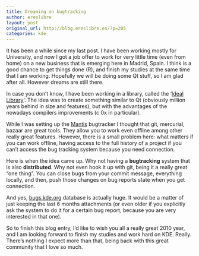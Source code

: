 ```yaml
---
title: Dreaming on bugtracking
author: ereslibre
layout: post
original_url: http://blog.ereslibre.es/?p=205
categories: kde
---
```

It has been a while since my last post. I have been working mostly for University, and now I got a job offer to work for very little time (even from home) on a new business that is emerging here in Madrid, Spain. I think is a good chance to get things done (R), and finish my studies at the same time that I am working. Hopefully we will be doing some Qt stuff, so I am glad after all. However dreams are still there.

In case you don’t know, I have been working in a library, called the ‘[Ideal Library][1]‘. The idea was to create something similar to Qt (obviously million years behind in size and features), but with the advantages of the nowadays compilers improvements (c 0x in particular).

 [1]: http://www.ereslibre.es/projects/ideal

While I was setting up the [Mantis][2] bugtracker I thought that git, mercurial, bazaar are great tools. They allow you to work even offline among other really great features. However, there is a small problem here: what matters if you can work offline, having access to the full history of a project if you can’t access the bug tracking system because you need connection.

 [2]: http://www.mantisbt.org/

Here is when the idea came up. Why not having a **bugtracking** system that is also **distributed**. Why not even hook it up with git, being it a really great “one thing”. You can close bugs from your commit message, everything locally, and then, push those changes on bug reports state when you get connection.

And yes, [bugs.kde.org][3] database is actually huge. It would be a matter of just keeping the last 6 months attachments (or even older if you explicitly ask the system to do it for a certain bug report, because you are very interested in that one).

 [3]: http://bugs.kde.org

So to finish this blog entry, I’d like to wish you all a really great 2010 year, and I am looking forward to finish my studies and work hard on KDE. Really. There’s nothing I expect more than that, being back with this great community that I love so much.

